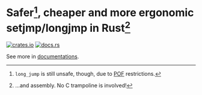 # Safer[^1], cheaper and more ergonomic setjmp/longjmp in Rust[^2]

[^1]: `long_jump` is still unsafe, though, due to [POF][pof] restrictions.

[^2]: ...and assembly. No C trampoline is involved!

[pof]: https://rust-lang.github.io/rfcs/2945-c-unwind-abi.html#plain-old-frames

[![crates.io](https://img.shields.io/crates/v/sjlj2)](https://crates.io/crates/sjlj2)
[![docs.rs](https://img.shields.io/docsrs/sjlj2)][docs]

See more in [documentations][docs].

[docs]: https://docs.rs/sjlj2
